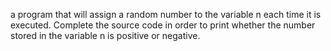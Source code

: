 a program that will assign a random number to the variable n each time it is executed. Complete the source code in order to print whether the number stored in the variable n is positive or negative.
